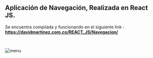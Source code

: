 <h2>Aplicación de <b>Navegación</b>, Realizada en React JS.</h2>

Se encuentra compilada y funcionando en el siguiente link : <b>https://davidmartinez.com.co/REACT_JS/Navegacion/</b>

<br>

![menu](https://user-images.githubusercontent.com/3597116/191055488-d4a4069a-6271-4f9f-b982-542f11c3ec32.png)
